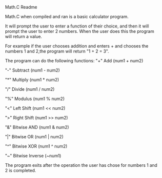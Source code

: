 Math.C Readme

Math.C when compiled and ran is a basic calculator program.

It will prompt the user to enter a function of their choice, and then it will prompt the user to enter 2 numbers.
When the user does this the program will return a value.

For example if the user chooses addition and enters + and chooses the numbers 1 and 2,the program will return "1 + 2 = 3".

The program can do the following functions:
"+" Add (num1 + num2)

"-" Subtract (num1 - num2)

"*" Multiply (num1 * num2)

"/" Divide (num1 / num2)

"%" Modulus (num1 % num2)

"<" Left Shift (num1 << num2)

">" Right Shift (num1 >> num2)

"&" Bitwise AND (num1 & num2)

"|" Bitwise OR (num1 | num2)

"^" Bitwise XOR (num1 ^ num2)

"~" Bitwise Inverse (~num1)


The program exits after the operation the user has chose for numbers 1 and 2 is completed.
